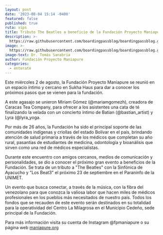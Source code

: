 ```yaml
---
layout: post
date: '2023-08-04 15:14 -0400'
featured: false
published: true
ruta: vips
title: Tributo The Beatles a beneficio de la Fundación Proyecto Maniapure
description: >-
  https://raw.githubusercontent.com/boardingpassblog/boardingpassblog.github.io/main/assets/images/Tomas-Sanabria.jpg
image: >-
  https://raw.githubusercontent.com/boardingpassblog/boardingpassblog.github.io/main/assets/images/Tomas-Sanabria.jpg
image-text: Dr. Tomás Sanabria
author: Fundación Proyecto Maniapure
categories:
  - enterate
---
```

Este miércoles 2 de agosto, la Fundación Proyecto Maniapure se reunió en un espacio íntimo y cercano en Sukha Haus para dar a conocer los próximos pasos que se vienen para la fundación. 

A este agasajo se unieron Miriam Gómez (@mariamgomezh), creadora de Caracas Tea Company, para ofrecer a los asistentes una cata de té finalizando la velada con un concierto íntimo de Batian (@bastian_artist) y Lyra (@lyra_yoga.

Por más de 26 años, la Fundación ha sido el principal soporte de las comunidades indígenas y criollas del estado Bolívar en el país, brindando atención de salud primaria a través de los médicos que completan su año rural, pasantías de estudiantes de medicina, odontología y bioanálisis que sirven como una red de médicos especialistas.

Durante este encuentro con amigos cercanos, medios de comunicación y personalidades, se dio a conocer el próximo gran evento a beneficios de la Fundación. Se trata de un tributo a "The Beatles" con la Sinfónica de Ayacucho y "Los Beat3" el próximo 23 de septiembre en el Paraninfo de la UNIMET. 


Un evento que busca conectar, a través de la música, con la fibra del venezolano para que conozca la valiosa labor que hacen miles de médicos profesionales en los pueblos más necesitados de nuestro país. Todos los fondos que se recauden de este evento serán destinados en su totalidad para la operatividad del Centro La Milagrosa en el Municipio Cedeño, sede principal de la Fundación. 

Para más información visita su cuenta de Instagram @fpmaniapure o su página web [maniapure.org](https://www.maniapure.org/) 
